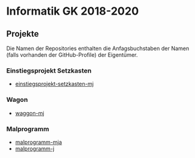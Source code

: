 # Informatik GK 2018-2020

## Projekte
Die Namen der Repositories enthalten die Anfagsbuchstaben der Namen (falls vorhanden der GitHub-Profile) der Eigentümer.

### Einstiegsprojekt Setzkasten
* [einstiegsprojekt-setzkasten-mj](https://github.com/informatik-gk-2020/einstiegsprojekt-setzkasten-mj)

### Wagon
* [waggon-mj](https://github.com/informatik-gk-2020/waggon-mj)

### Malprogramm
* [malprogramm-mja](https://github.com/informatik-gk-2020/malprogramm-mja)
* [malprogramm-j](https://github.com/informatik-gk-2020/malprogramm-j)
